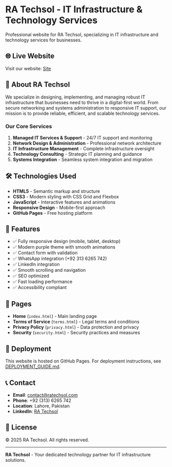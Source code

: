 # RA Techsol - IT Infrastructure & Technology Services

Professional website for RA Techsol, specializing in IT infrastructure and technology services for businesses.

## 🌐 Live Website

Visit our website: [Site](https://dgx-spark.github.io/ratechsol/index.html)

## 🏢 About RA Techsol

We specialize in designing, implementing, and managing robust IT infrastructure that businesses need to thrive in a digital-first world. From secure networking and systems administration to responsive IT support, our mission is to provide reliable, efficient, and scalable technology services.

### Our Core Services

1. **Managed IT Services & Support** - 24/7 IT support and monitoring
2. **Network Design & Administration** - Professional network architecture
3. **IT Infrastructure Management** - Complete infrastructure oversight
4. **Technology Consulting** - Strategic IT planning and guidance
5. **Systems Integration** - Seamless system integration and migration

## 🛠️ Technologies Used

- **HTML5** - Semantic markup and structure
- **CSS3** - Modern styling with CSS Grid and Flexbox
- **JavaScript** - Interactive features and animations
- **Responsive Design** - Mobile-first approach
- **GitHub Pages** - Free hosting platform

## 📱 Features

- ✅ Fully responsive design (mobile, tablet, desktop)
- ✅ Modern purple theme with smooth animations
- ✅ Contact form with validation
- ✅ WhatsApp integration (+92 313 6265 742)
- ✅ LinkedIn integration
- ✅ Smooth scrolling and navigation
- ✅ SEO optimized
- ✅ Fast loading performance
- ✅ Accessibility compliant

## 📄 Pages

- **Home** (`index.html`) - Main landing page
- **Terms of Service** (`terms.html`) - Legal terms and conditions
- **Privacy Policy** (`privacy.html`) - Data protection and privacy
- **Security** (`security.html`) - Security practices and measures

## 🚀 Deployment

This website is hosted on GitHub Pages. For deployment instructions, see [DEPLOYMENT_GUIDE.md](DEPLOYMENT_GUIDE.md).

## 📞 Contact

- **Email**: contact@ratechsol.com
- **Phone**: +92 (313) 6265 742
- **Location**: Lahore, Pakistan
- **LinkedIn**: [RA Techsol](https://www.linkedin.com/company/ra-techsol)

## 📝 License

© 2025 RA Techsol. All rights reserved.

---

**RA Techsol** - Your dedicated technology partner for IT infrastructure solutions.

